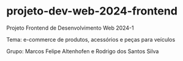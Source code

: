 # projeto-dev-web-2024-frontend

Projeto Frontend de Desenvolvimento Web 2024-1

Tema: e-commerce de produtos, acessórios e peças para veículos

Grupo: Marcos Felipe Altenhofen e Rodrigo dos Santos Silva
